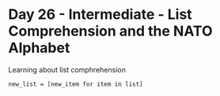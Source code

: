 # Day 26 - Intermediate - List Comprehension and the NATO Alphabet


Learning about list comphrehension


`new_list = [new_item for item in list]`


